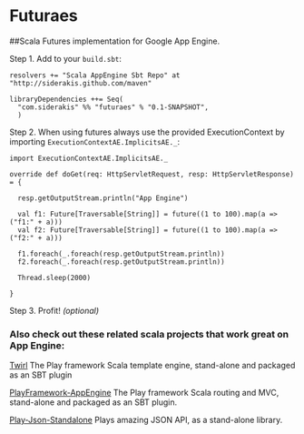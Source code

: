 Futuraes
========
##Scala Futures implementation for Google App Engine.


Step 1. Add to your `build.sbt`:


    resolvers += "Scala AppEngine Sbt Repo" at "http://siderakis.github.com/maven"

    libraryDependencies ++= Seq(
      "com.siderakis" %% "futuraes" % "0.1-SNAPSHOT",
      )



Step 2. When using futures always use the provided ExecutionContext by importing `ExecutionContextAE.ImplicitsAE._`:

    import ExecutionContextAE.ImplicitsAE._
  
    override def doGet(req: HttpServletRequest, resp: HttpServletResponse) = {
  
      resp.getOutputStream.println("App Engine")
     
      val f1: Future[Traversable[String]] = future((1 to 100).map(a => ("f1:" + a)))
      val f2: Future[Traversable[String]] = future((1 to 100).map(a => ("f2:" + a)))  
  
      f1.foreach(_.foreach(resp.getOutputStream.println))
      f2.foreach(_.foreach(resp.getOutputStream.println))  
  
      Thread.sleep(2000)    
  
    }
  
Step 3. Profit!  *(optional)*
    
  
### Also check out these related scala projects that work great on App Engine:  

[Twirl](https://github.com/spray/twirl) The Play framework Scala template engine, stand-alone and packaged as an SBT plugin

[PlayFramework-AppEngine](https://github.com/siderakis/playframework-appengine) The Play framework Scala routing and MVC, stand-alone and packaged as an SBT plugin.
 
[Play-Json-Standalone](https://github.com/mandubian/play-json-alone) Plays amazing JSON API, as a stand-alone library.
 